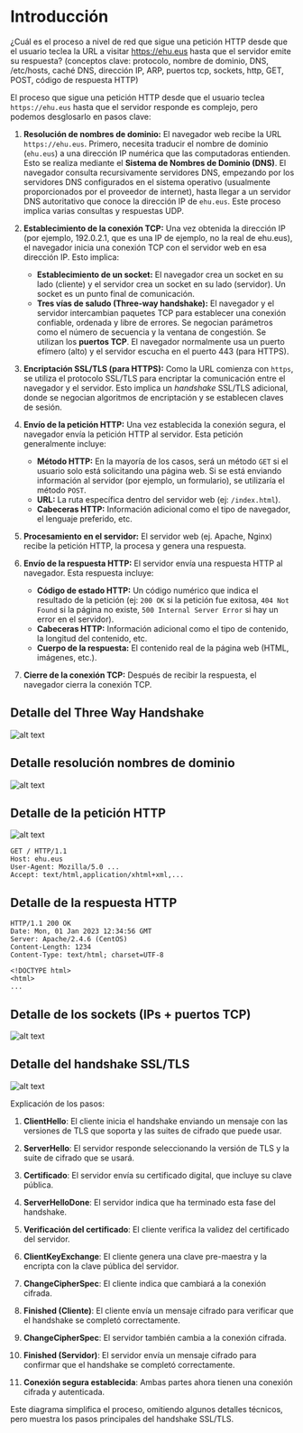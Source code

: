 # Introducción

¿Cuál es el proceso a nivel de red que sigue una petición HTTP desde que el usuario teclea la URL a visitar https://ehu.eus hasta que el servidor emite su respuesta? (conceptos clave: protocolo, nombre de dominio, DNS, /etc/hosts, caché DNS, dirección IP, ARP, puertos tcp, sockets, http, GET, POST, código de respuesta HTTP)



El proceso que sigue una petición HTTP desde que el usuario teclea `https://ehu.eus` hasta que el servidor responde es complejo, pero podemos desglosarlo en pasos clave:

1. **Resolución de nombres de dominio:** El navegador web recibe la URL `https://ehu.eus`.  Primero, necesita traducir el nombre de dominio (`ehu.eus`) a una dirección IP numérica que las computadoras entienden.  Esto se realiza mediante el **Sistema de Nombres de Dominio (DNS)**.  El navegador consulta recursivamente servidores DNS, empezando por los servidores DNS configurados en el sistema operativo (usualmente proporcionados por el proveedor de internet), hasta llegar a un servidor DNS autoritativo que conoce la dirección IP de `ehu.eus`.  Este proceso implica varias consultas y respuestas UDP.

2. **Establecimiento de la conexión TCP:** Una vez obtenida la dirección IP (por ejemplo, 192.0.2.1, que es una IP de ejemplo, no la real de ehu.eus), el navegador inicia una conexión TCP con el servidor web en esa dirección IP.  Esto implica:
    * **Establecimiento de un socket:** El navegador crea un socket en su lado (cliente) y el servidor crea un socket en su lado (servidor).  Un socket es un punto final de comunicación.
    * **Tres vías de saludo (Three-way handshake):**  El navegador y el servidor intercambian paquetes TCP para establecer una conexión confiable, ordenada y libre de errores.  Se negocian parámetros como el número de secuencia y la ventana de congestión.  Se utilizan los **puertos TCP**.  El navegador normalmente usa un puerto efímero (alto) y el servidor escucha en el puerto 443 (para HTTPS).

3. **Encriptación SSL/TLS (para HTTPS):**  Como la URL comienza con `https`, se utiliza el protocolo SSL/TLS para encriptar la comunicación entre el navegador y el servidor.  Esto implica un *handshake* SSL/TLS adicional, donde se negocian algoritmos de encriptación y se establecen claves de sesión.

4. **Envío de la petición HTTP:** Una vez establecida la conexión segura, el navegador envía la petición HTTP al servidor.  Esta petición generalmente incluye:
    * **Método HTTP:**  En la mayoría de los casos, será un método `GET` si el usuario solo está solicitando una página web.  Si se está enviando información al servidor (por ejemplo, un formulario), se utilizaría el método `POST`.
    * **URL:** La ruta específica dentro del servidor web (ej: `/index.html`).
    * **Cabeceras HTTP:** Información adicional como el tipo de navegador, el lenguaje preferido, etc.

5. **Procesamiento en el servidor:** El servidor web (ej. Apache, Nginx) recibe la petición HTTP, la procesa y genera una respuesta.

6. **Envío de la respuesta HTTP:** El servidor envía una respuesta HTTP al navegador.  Esta respuesta incluye:
    * **Código de estado HTTP:** Un código numérico que indica el resultado de la petición (ej: `200 OK` si la petición fue exitosa, `404 Not Found` si la página no existe, `500 Internal Server Error` si hay un error en el servidor).
    * **Cabeceras HTTP:** Información adicional como el tipo de contenido, la longitud del contenido, etc.
    * **Cuerpo de la respuesta:** El contenido real de la página web (HTML, imágenes, etc.).

7. **Cierre de la conexión TCP:** Después de recibir la respuesta, el navegador cierra la conexión TCP.

## Detalle del Three Way Handshake

![alt text](image.png)

## Detalle resolución nombres de dominio

![alt text](image-1.png)

## Detalle de la petición HTTP

![alt text](image-2.png)

```
GET / HTTP/1.1
Host: ehu.eus
User-Agent: Mozilla/5.0 ...
Accept: text/html,application/xhtml+xml,...
```

## Detalle de la respuesta HTTP

```
HTTP/1.1 200 OK
Date: Mon, 01 Jan 2023 12:34:56 GMT
Server: Apache/2.4.6 (CentOS)
Content-Length: 1234
Content-Type: text/html; charset=UTF-8

<!DOCTYPE html>
<html>
...
```

## Detalle de los sockets (IPs + puertos TCP)

![alt text](image-3.png)

## Detalle del handshake SSL/TLS

![alt text](image-4.png)

Explicación de los pasos:

1. **ClientHello**: El cliente inicia el handshake enviando un mensaje con las versiones de TLS que soporta y las suites de cifrado que puede usar.

2. **ServerHello**: El servidor responde seleccionando la versión de TLS y la suite de cifrado que se usará.

3. **Certificado**: El servidor envía su certificado digital, que incluye su clave pública.

4. **ServerHelloDone**: El servidor indica que ha terminado esta fase del handshake.

5. **Verificación del certificado**: El cliente verifica la validez del certificado del servidor.

6. **ClientKeyExchange**: El cliente genera una clave pre-maestra y la encripta con la clave pública del servidor.

7. **ChangeCipherSpec**: El cliente indica que cambiará a la conexión cifrada.

8. **Finished (Cliente)**: El cliente envía un mensaje cifrado para verificar que el handshake se completó correctamente.

9. **ChangeCipherSpec**: El servidor también cambia a la conexión cifrada.

10. **Finished (Servidor)**: El servidor envía un mensaje cifrado para confirmar que el handshake se completó correctamente.

11. **Conexión segura establecida**: Ambas partes ahora tienen una conexión cifrada y autenticada.

Este diagrama simplifica el proceso, omitiendo algunos detalles técnicos, pero muestra los pasos principales del handshake SSL/TLS.